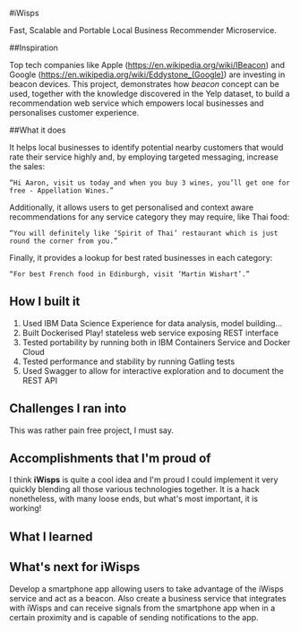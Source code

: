 #iWisps

Fast, Scalable and Portable Local Business Recommender Microservice.

##Inspiration

Top tech companies like Apple (https://en.wikipedia.org/wiki/IBeacon) and
Google (https://en.wikipedia.org/wiki/Eddystone_(Google))
are investing in beacon devices. This project, demonstrates how *beacon* concept
can be used, together with the knowledge discovered
in the Yelp dataset, to build a recommendation web service which
empowers local businesses and personalises customer experience.

##What it does

It helps local businesses to identify potential nearby customers that would rate their service highly
and, by employing targeted messaging, increase the sales:

    “Hi Aaron, visit us today and when you buy 3 wines, you’ll get one for free - Appellation Wines.”

Additionally, it allows users to get personalised and context aware recommendations for any service category they may require, like Thai food:

    “You will definitely like ‘Spirit of Thai’ restaurant which is just round the corner from you.”

Finally, it provides a lookup for best rated businesses in each category:

    “For best French food in Edinburgh, visit ‘Martin Wishart’.”

## How I built it
1. Used IBM Data Science Experience for data analysis, model building...
2. Built Dockerised Play! stateless web service exposing REST interface
3. Tested portability by running both in IBM Containers Service and Docker Cloud
4. Tested performance and stability by running Gatling tests
5. Used Swagger to allow for interactive exploration and to document the REST API

## Challenges I ran into
This was rather pain free project, I must say.

## Accomplishments that I'm proud of

I think **iWisps** is quite a cool idea and I'm proud I could implement it very quickly blending all those various technologies together. It is a hack nonetheless, with many loose ends, but what's most important, it is working!

## What I learned


## What's next for iWisps

Develop a smartphone app allowing users to take advantage of the iWisps service and act as a beacon.
Also create a business service that integrates with iWisps and can receive signals from
the smartphone app when in a certain proximity and is capable of sending notifications to the app.
